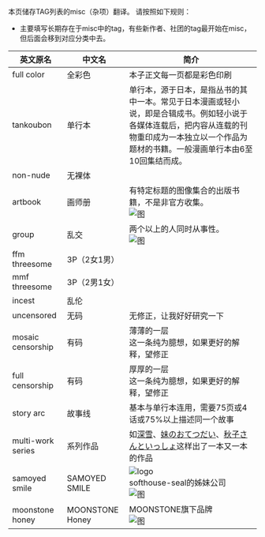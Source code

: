 本页储存TAG列表的misc（杂项）翻译。
请按照如下规则：
* 主要填写长期存在于misc中的tag，有些新作者、社团的tag最开始在misc，但后面会移到对应分类中去。

| 英文原名 | 中文名 | 简介 |
| -------- | ---------------------- | ---------------------------------------- |
| full color | 全彩色 | 本子正文每一页都是彩色印刷 |
| tankoubon | 单行本 | 单行本，源于日本，是指丛书的其中一本。常见于日本漫画或轻小说，即是合辑成书。例如轻小说于各媒体连载后，把内容从连载的刊物重印成为一本独立以一个作品为题材的书籍。一般漫画单行本由6至10回集结而成。 |
| non-nude | 无裸体 | |
| artbook | 画师册 | 有特定标题的图像集合的出版书籍，不是非官方收集。<br>![图](http://exhentai.org/t/3b/7c/3b7cf59d56240435702abe0271616d86583d6891-844895-1641-2340-jpg_l.jpg) |
| group | 乱交 | 两个以上的人同时从事性。<br>![图](http://exhentai.org/t/eb/8a/eb8a92af97e65f81c552ca217fea67262afa0e24-2159382-1381-2000-jpg_l.jpg) |
| ffm threesome | 3P（2女1男） | |
| mmf threesome | 3P（2男1女） | |
| incest | 乱伦 | |
| uncensored | 无码 | 无修正，让我好好研究一下 |
| mosaic censorship | 有码 | 薄薄的一层<br>这一条纯为臆想，如果更好的解释，望修正 |
| full censorship | 有码 | 厚厚的一层<br>这一条纯为臆想，如果更好的解释，望修正 |
| story arc | 故事线 | 基本与单行本连用，需要75页或4话或75%以上描述同一个故事 |
| multi-work series | 系列作品 | 如[深雪](http://exhentai.org/?f_doujinshi=0&f_manga=0&f_artistcg=0&f_gamecg=0&f_western=0&f_non-h=0&f_imageset=0&f_cosplay=0&f_asianporn=0&f_misc=0&f_search=%22Deep+Snow%22+language%3Achinese%24&f_apply=Apply+Filter&advsearch=1&f_sname=on&f_stags=on&f_sh=on&f_srdd=2)、[妹のおてつだい](http://exhentai.org/?f_doujinshi=0&f_manga=0&f_artistcg=0&f_gamecg=0&f_western=0&f_non-h=0&f_imageset=0&f_cosplay=0&f_asianporn=0&f_misc=0&f_search=%22Imouto+no+Otetsudai%22+language%3Achinese%24&f_apply=Apply+Filter&advsearch=1&f_sname=on&f_stags=on&f_sh=on&f_srdd=2)、[秋子さんといっしょ](http://exhentai.org/?f_doujinshi=0&f_manga=0&f_artistcg=0&f_gamecg=0&f_western=0&f_non-h=0&f_imageset=0&f_cosplay=0&f_asianporn=0&f_misc=0&f_search=%22Akiko-san+to+Issho%22+language%3Achinese%24&f_apply=Apply+Filter&advsearch=1&f_sname=on&f_stags=on&f_sh=on&f_srdd=2)这样出了一本又一本的作品 |
| samoyed smile | SAMOYED SMILE | ![logo](http://samoyed-smile.com/img/top/topic17.jpg)<br>softhouse-seal的姊妹公司<br>![图](http://exhentai.org/t/10/c0/10c01a35cb889b68e48675b8660071adb2557b40-833357-1000-700-jpg_250.jpg) |
| moonstone honey | MOONSTONE Honey | MOONSTONE旗下品牌<br>![图](http://exhentai.org/t/4d/ab/4dab0cd6676d786afeea0ef64451410c9d12f94d-237009-500-715-jpg_250.jpg)